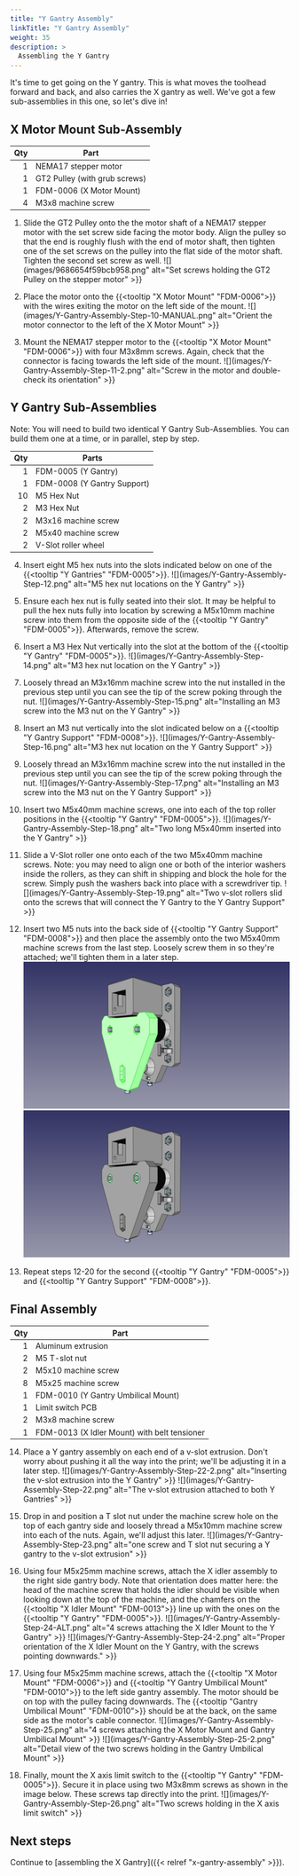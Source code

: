 ```yaml
---
title: "Y Gantry Assembly"
linkTitle: "Y Gantry Assembly"
weight: 35
description: >
  Assembling the Y Gantry
---
```


It's time to get going on the Y gantry. This is what moves the toolhead forward and back, and also carries the X gantry as well. We've got a few sub-assemblies in this one, so let's dive in!

## X Motor Mount Sub-Assembly

| Qty | Part                          |
|----:|-------------------------------|
|   1 | NEMA17 stepper motor          |
|   1 | GT2 Pulley (with grub screws) |
|   1 | FDM-0006 (X Motor Mount)      |
|   4 | M3x8 machine screw            |

1. Slide the GT2 Pulley onto the the motor shaft of a NEMA17 stepper motor with the set screw side facing the motor body. Align the pulley so that the end is roughly flush with the end of motor shaft, then tighten one of the set screws on the pulley into the flat side of the motor shaft. Tighten the second set screw as well.
  ![](images/9686654f59bcb958.png" alt="Set screws holding the GT2 Pulley on the stepper motor" >}}

2. Place the motor onto the {{<tooltip "X Motor Mount" "FDM-0006">}} with the wires exiting the motor on the left side of the mount.
  ![](images/Y-Gantry-Assembly-Step-10-MANUAL.png" alt="Orient the motor connector to the left of the X Motor Mount" >}}

3. Mount the NEMA17 stepper motor to the {{<tooltip "X Motor Mount" "FDM-0006">}} with four M3x8mm screws. Again, check that the connector is facing towards the left side of the mount.
  ![](images/Y-Gantry-Assembly-Step-11-2.png" alt="Screw in the motor and double-check its orientation" >}}

## Y Gantry Sub-Assemblies

Note: You will need to build two identical Y Gantry Sub-Assemblies. You can build them one at a time, or in parallel, step by step.

| Qty | Parts                       |
|----:|-----------------------------|
|   1 | FDM-0005 (Y Gantry)         |
|   1 | FDM-0008 (Y Gantry Support) |
|  10 | M5 Hex Nut                  |
|   2 | M3 Hex Nut                  |
|   2 | M3x16 machine screw         |
|   2 | M5x40 machine screw         |
|   2 | V-Slot roller wheel         |

4. Insert eight M5 hex nuts into the slots indicated below on one of the {{<tooltip "Y Gantries" "FDM-0005">}}.
  ![](images/Y-Gantry-Assembly-Step-12.png" alt="M5 hex nut locations on the Y Gantry" >}}

5. Ensure each hex nut is fully seated into their slot. It may be helpful to pull the hex nuts fully into location by screwing a M5x10mm machine screw into them from the opposite side of the {{<tooltip "Y Gantry" "FDM-0005">}}. Afterwards, remove the screw.

6. Insert a M3 Hex Nut vertically into the slot at the bottom of the {{<tooltip "Y Gantry" "FDM-0005">}}.
  ![](images/Y-Gantry-Assembly-Step-14.png" alt="M3 hex nut location on the Y Gantry" >}}

7. Loosely thread an M3x16mm machine screw into the nut installed in the previous step until you can see the tip of the screw poking through the nut.
  ![](images/Y-Gantry-Assembly-Step-15.png" alt="Installing an M3 screw into the M3 nut on the Y Gantry" >}}

8. Insert an M3 nut vertically into the slot indicated below on a {{<tooltip "Y Gantry Support" "FDM-0008">}}.
  ![](images/Y-Gantry-Assembly-Step-16.png" alt="M3 hex nut location on the Y Gantry Support" >}}

9. Loosely thread an M3x16mm machine screw into the nut installed in the previous step until you can see the tip of the screw poking through the nut.
  ![](images/Y-Gantry-Assembly-Step-17.png" alt="Installing an M3 screw into the M3 nut on the Y Gantry Support" >}}

10. Insert two M5x40mm machine screws, one into each of the top roller positions in the {{<tooltip "Y Gantry" "FDM-0005">}}.
  ![](images/Y-Gantry-Assembly-Step-18.png" alt="Two long M5x40mm inserted into the Y Gantry" >}}

11. Slide a V-Slot roller one onto each of the two M5x40mm machine screws. Note: you may need to align one or both of the interior washers inside the rollers, as they can shift in shipping and block the hole for the screw. Simply push the washers back into place with a screwdriver tip.
  ![](images/Y-Gantry-Assembly-Step-19.png" alt="Two v-slot rollers slid onto the screws that will connect the Y Gantry to the Y Gantry Support" >}}

12. Insert two M5 nuts into the back side of {{<tooltip "Y Gantry Support" "FDM-0008">}} and then place the assembly onto the two M5x40mm machine screws from the last step. Loosely screw them in so they're attached; we'll tighten them in a later step.
  ![](images/Y-Gantry-Assembly-Step-20.png)
  ![](images/Y-Gantry-Assembly-Step-20-2.png)

13. Repeat steps 12-20 for the second {{<tooltip "Y Gantry" "FDM-0005">}} and {{<tooltip "Y Gantry Support" "FDM-0008">}}.

## Final Assembly

| Qty | Part                                         |
|----:|----------------------------------------------|
|   1 | Aluminum extrusion                           |
|   2 | M5 T-slot nut                                |
|   2 | M5x10 machine screw                          |
|   8 | M5x25 machine screw                          |
|   1 | FDM-0010 (Y Gantry Umbilical Mount)          |
|   1 | Limit switch PCB                             |
|   2 | M3x8 machine screw                           |
|   1 | FDM-0013 (X Idler Mount) with belt tensioner |

14. Place a Y gantry assembly on each end of a v-slot extrusion. Don't worry about pushing it all the way into the print; we'll be adjusting it in a later step.
  ![](images/Y-Gantry-Assembly-Step-22-2.png" alt="Inserting the v-slot extrusion into the Y Gantry" >}}
  ![](images/Y-Gantry-Assembly-Step-22.png" alt="The v-slot extrusion attached to both Y Gantries" >}}

15. Drop in and position a T slot nut under the machine screw hole on the top of each gantry side and loosely thread a M5x10mm machine screw into each of the nuts. Again, we'll adjust this later.
  ![](images/Y-Gantry-Assembly-Step-23.png" alt="one screw and T slot nut securing a Y gantry to the v-slot extrusion" >}}

16. Using four M5x25mm machine screws, attach the X idler assembly to the right side gantry body. Note that orientation does matter here: the head of the machine screw that holds the idler should be visible when looking down at the top of the machine, and the chamfers on the {{<tooltip "X Idler Mount" "FDM-0013">}} line up with the ones on the {{<tooltip "Y Gantry" "FDM-0005">}}.
  ![](images/Y-Gantry-Assembly-Step-24-ALT.png" alt="4 screws attaching the X Idler Mount to the Y Gantry" >}}
  ![](images/Y-Gantry-Assembly-Step-24-2.png" alt="Proper orientation of the X Idler Mount on the Y Gantry, with the screws pointing downwards." >}}

17. Using four M5x25mm machine screws, attach the {{<tooltip "X Motor Mount" "FDM-0006">}} and {{<tooltip "Y Gantry Umbilical Mount" "FDM-0010">}} to the left side gantry assembly. The motor should be on top with the pulley facing downwards. The {{<tooltip "Gantry Umbilical Mount" "FDM-0010">}} should be at the back, on the same side as the motor's cable connector.
  ![](images/Y-Gantry-Assembly-Step-25.png" alt="4 screws attaching the X Motor Mount and Gantry Umbilical Mount" >}}
  ![](images/Y-Gantry-Assembly-Step-25-2.png" alt="Detail view of the two screws holding in the Gantry Umbilical Mount" >}}

18. Finally, mount the X axis limit switch to the {{<tooltip "Y Gantry" "FDM-0005">}}. Secure it in place using two M3x8mm screws as shown in the image below. These screws tap directly into the print.
  ![](images/Y-Gantry-Assembly-Step-26.png" alt="Two screws holding in the X axis limit switch" >}}

## Next steps

Continue to [assembling the X Gantry]({{< relref "x-gantry-assembly" >}}).
